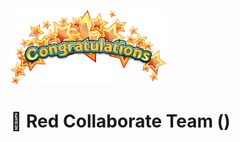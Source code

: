 
<img src="https://github.com/Red-collaborate-team/.github/blob/main/profile/congratulations.png?raw=true" style="object-fit:contain;
            width:250px;
            height:auto;">

# 🍻 Red Collaborate Team ()
